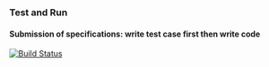 ### Test and Run

#### Submission of specifications: write test case first then write code

[![Build Status](https://www.travis-ci.org/SeekerandLo/Algorithm-Test.svg?branch=master)](https://www.travis-ci.org/SeekerandLo/Algorithm-Test)